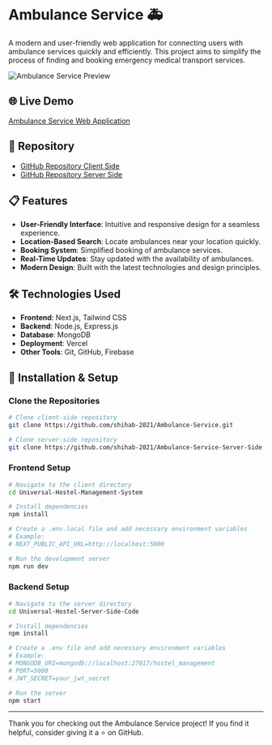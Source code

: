 # Ambulance Service 🚑

A modern and user-friendly web application for connecting users with ambulance services quickly and efficiently. This project aims to simplify the process of finding and booking emergency medical transport services.

![Ambulance Service Preview](https://i.ibb.co.com/dDtD04f/download.png)

## 🌐 Live Demo
[Ambulance Service Web Application](https://ambulance-service.vercel.app/)

## 📂 Repository
- [GitHub Repository Client Side](https://github.com/shihab-2021/Ambulance-Service)
- [GitHub Repository Server Side](https://github.com/shihab-2021/Ambulance-Service-Server-Side)

## 📋 Features

- **User-Friendly Interface**: Intuitive and responsive design for a seamless experience.
- **Location-Based Search**: Locate ambulances near your location quickly.
- **Booking System**: Simplified booking of ambulance services.
- **Real-Time Updates**: Stay updated with the availability of ambulances.
- **Modern Design**: Built with the latest technologies and design principles.

## 🛠️ Technologies Used

- **Frontend**: Next.js, Tailwind CSS
- **Backend**: Node.js, Express.js
- **Database**: MongoDB
- **Deployment**: Vercel
- **Other Tools**: Git, GitHub, Firebase

## 🚀 Installation & Setup

### Clone the Repositories
```bash
# Clone client-side repository
git clone https://github.com/shihab-2021/Ambulance-Service.git

# Clone server-side repository
git clone https://github.com/shihab-2021/Ambulance-Service-Server-Side.git
```
### Frontend Setup
```bash
# Navigate to the client directory
cd Universal-Hostel-Management-System

# Install dependencies
npm install

# Create a .env.local file and add necessary environment variables
# Example:
# NEXT_PUBLIC_API_URL=http://localhost:5000

# Run the development server
npm run dev
```

### Backend Setup
```bash
# Navigate to the server directory
cd Universal-Hostel-Server-Side-Code

# Install dependencies
npm install

# Create a .env file and add necessary environment variables
# Example:
# MONGODB_URI=mongodb://localhost:27017/hostel_management
# PORT=5000
# JWT_SECRET=your_jwt_secret

# Run the server
npm start
```

---

Thank you for checking out the Ambulance Service project! If you find it helpful, consider giving it a ⭐ on GitHub.
